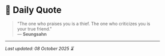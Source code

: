 # 📜 Daily Quote

> "The one who praises you is a thief. The one who criticizes you is your true friend."  
> — **Seungsahn**

---

_Last updated: 08 October 2025 ⏳_
